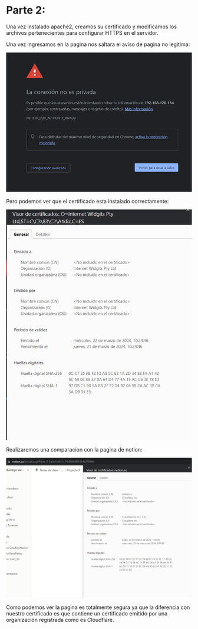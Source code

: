 # Parte 2:

Una vez instalado apache2, creamos su certificado y modificamos los archivos pertenecientes para configurar HTTPS en el servidor.

Una vez ingresamos en la pagina nos saltara el aviso de pagina no legitima:

![Untitled](Parte%202%205a3e7ef811c74ef88f0f09334a25f096/Untitled.png)

Pero podemos ver que el certificado esta instalado correctamente:

![Untitled](Parte%202%205a3e7ef811c74ef88f0f09334a25f096/Untitled%201.png)

Realizaremos una comparacion con la pagina de notion:

![Untitled](Parte%202%205a3e7ef811c74ef88f0f09334a25f096/Untitled%202.png)

Como podemos ver la pagina es totalmente segura ya que la diferencia con nuestro certificado es que contiene un certificado emitido por una organización registrada como es Cloudflare.